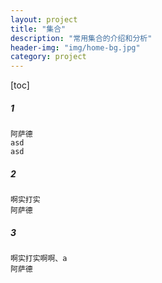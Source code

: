 ```yaml
---
layout: project
title: "集合"
description: "常用集合的介绍和分析"
header-img: "img/home-bg.jpg"
category: project
---
```

[toc]
##### 1
    阿萨德
    asd
    asd
##### 2
    啊实打实
    阿萨德
##### 3
    啊实打实啊啊、a
    阿萨德
